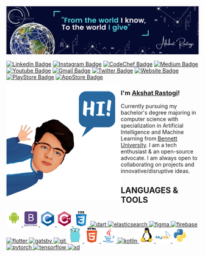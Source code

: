 <img src="https://github.com/AkshatRastogi-1nC0re/AkshatRastogi-1nC0re/blob/main/Akshat%20Rastogi%20(13).png">


[![Linkedin Badge](https://img.shields.io/badge/-LinkedIn-5ce1e6?style=flat-square&logo=Linkedin&logoColor=050a30&link=https://www.linkedin.com/in/akshat-rastogi-3425aa1b8/)](https://www.linkedin.com/in/akshat-rastogi-3425aa1b8/)
[![Instagram Badge](https://img.shields.io/badge/-Instagram-050a30?style=flat-square&logo=instagram&logoColor=white&link=https://instagram.com/akshat.rastogi.bu__/)](https://instagram.com/akshat.rastogi.bu__)
[![CodeChef Badge](https://img.shields.io/badge/-CodeChef-5ce1e6?style=flat-square&logo=CodeChef&logoColor=050a30&link=https://www.codechef.com/users/akshat_rastogi)](https://www.codechef.com/users/akshat_rastogi)
[![Medium Badge](https://img.shields.io/badge/-Medium-050a30?style=flat-square&logo=Medium&logoColor=white&link=https://medium.com/@akshat28vivek/)](https://medium.com/@akshat28vivek/)
[![Youtube Badge](https://img.shields.io/badge/-YouTube-5ce1e6?style=flat-square&logo=youtube&logoColor=050a30&link=https://www.youtube.com/channel/UCoJGiG5s0jxs0uL8Xfm7OvQ)](https://www.youtube.com/channel/UCoJGiG5s0jxs0uL8Xfm7OvQ)
[![Gmail Badge](https://img.shields.io/badge/-Gmail-050a30?style=flat-square&logo=Gmail&logoColor=white&link=mailto:akshat28vivek@gmail.com)](mailto:akshat28vivek@gmail.com)
[![Twitter Badge](https://img.shields.io/badge/-Twitter-5ce1e6?style=flat-square&logo=twitter&logoColor=050a30&link=https://twitter.com/akshatrasogi)](https://twitter.com/akshatrasogi)
[![Website Badge](https://img.shields.io/badge/-Website-050a30?style=flat-square&logo=vercel&logoColor=white&link=https://akshatrastogi.in/#/)](https://akshatrastogi.in/#/)
[![PlayStore Badge](https://img.shields.io/badge/-PlayStore-5ce1e6?style=flat-square&logo=android&logoColor=050a30&link=https://play.google.com/store/apps/dev?id=5084268189196100617)](https://play.google.com/store/apps/dev?id=5084268189196100617)
[![AppStore Badge](https://img.shields.io/badge/-AppStore-050a30?style=flat-square&logo=apple&logoColor=white&link=https://apps.apple.com/in/developer/akshat-rastogi/id1567054229)](https://apps.apple.com/in/developer/akshat-rastogi/id1567054229)
<!-- [![Facebook Badge](https://img.shields.io/badge/-Facebook-5ce1e6?style=flat-square&logo=facebook&logoColor=050a30&link=https://fb.com/programmarakshat)](https://fb.com/programmarakshat)
 -->
<img align="left" width="300" height="300" alt="Akshat Rastogi" src="https://github.com/AkshatRastogi-1nC0re/AkshatRastogi-1nC0re/blob/main/Untitled%20design%20(44).png"/>

<!-- ### I'm [Dani Akash][homepage]

A JavaScript developer from Chennai. I love building applications & discussing new product ideas. Reach out to me on [twitter][twitter] if you'd like to talk ✌️ -->
 
### I'm <a href="https://akshatrastogi.in" target="_blank">Akshat Rastogi</a>!

Currently pursuing my bachelor's degree majoring in computer science with specialization in Artificial Intelligence and Machine Learning from [Bennett University](https://bennett.edu.in/). I am a tech enthusiast & an open-source advocate. I am always open to collaborating on projects and innovative/disruptive ideas.


## LANGUAGES & TOOLS

<p align="left"> <a href="https://developer.android.com" target="_blank"> <img src="https://raw.githubusercontent.com/devicons/devicon/master/icons/android/android-original-wordmark.svg" alt="android" width="40" height="40"/> </a> <a href="https://getbootstrap.com" target="_blank"> <img src="https://raw.githubusercontent.com/devicons/devicon/master/icons/bootstrap/bootstrap-plain-wordmark.svg" alt="bootstrap" width="40" height="40"/> </a> <a href="https://www.cprogramming.com/" target="_blank"> <img src="https://raw.githubusercontent.com/devicons/devicon/master/icons/c/c-original.svg" alt="c" width="40" height="40"/> </a> <a href="https://www.w3schools.com/cpp/" target="_blank"> <img src="https://raw.githubusercontent.com/devicons/devicon/master/icons/cplusplus/cplusplus-original.svg" alt="cplusplus" width="40" height="40"/> </a> <a href="https://www.w3schools.com/css/" target="_blank"> <img src="https://raw.githubusercontent.com/devicons/devicon/master/icons/css3/css3-original-wordmark.svg" alt="css3" width="40" height="40"/> </a> <a href="https://dart.dev" target="_blank"> <img src="https://www.vectorlogo.zone/logos/dartlang/dartlang-icon.svg" alt="dart" width="40" height="40"/> </a> <a href="https://www.elastic.co" target="_blank"> <img src="https://www.vectorlogo.zone/logos/elastic/elastic-icon.svg" alt="elasticsearch" width="40" height="40"/> </a> <a href="https://www.figma.com/" target="_blank"> <img src="https://www.vectorlogo.zone/logos/figma/figma-icon.svg" alt="figma" width="40" height="40"/> </a> <a href="https://firebase.google.com/" target="_blank"> <img src="https://www.vectorlogo.zone/logos/firebase/firebase-icon.svg" alt="firebase" width="40" height="40"/> </a> <a href="https://flask.palletsprojects.com/" target="_blank"> </a> <a href="https://flutter.dev" target="_blank"> <img src="https://www.vectorlogo.zone/logos/flutterio/flutterio-icon.svg" alt="flutter" width="40" height="40"/> </a> <a href="https://www.gatsbyjs.com/" target="_blank"> <img src="https://www.vectorlogo.zone/logos/gatsbyjs/gatsbyjs-icon.svg" alt="gatsby" width="40" height="40"/> </a> <a href="https://git-scm.com/" target="_blank"> <img src="https://www.vectorlogo.zone/logos/git-scm/git-scm-icon.svg" alt="git" width="40" height="40"/> </a> <a href="https://golang.org" target="_blank"> <img src="https://raw.githubusercontent.com/devicons/devicon/master/icons/go/go-original.svg" alt="go" width="40" height="40"/> </a> <a href="https://www.w3.org/html/" target="_blank"> <img src="https://raw.githubusercontent.com/devicons/devicon/master/icons/html5/html5-original-wordmark.svg" alt="html5" width="40" height="40"/> </a> <a href="https://www.java.com" target="_blank"> <img src="https://raw.githubusercontent.com/devicons/devicon/master/icons/java/java-original.svg" alt="java" width="40" height="40"/> </a> <a href="https://kotlinlang.org" target="_blank"> <img src="https://www.vectorlogo.zone/logos/kotlinlang/kotlinlang-icon.svg" alt="kotlin" width="40" height="40"/> </a> <a href="https://www.linux.org/" target="_blank"> <img src="https://raw.githubusercontent.com/devicons/devicon/master/icons/linux/linux-original.svg" alt="linux" width="40" height="40"/> </a> <a href="https://www.mysql.com/" target="_blank"> <img src="https://raw.githubusercontent.com/devicons/devicon/master/icons/mysql/mysql-original-wordmark.svg" alt="mysql" width="40" height="40"/> </a> <a href="https://www.python.org" target="_blank"> <img src="https://raw.githubusercontent.com/devicons/devicon/master/icons/python/python-original.svg" alt="python" width="40" height="40"/> </a> <a href="https://pytorch.org/" target="_blank"> <img src="https://www.vectorlogo.zone/logos/pytorch/pytorch-icon.svg" alt="pytorch" width="40" height="40"/> </a> <a href="https://www.tensorflow.org" target="_blank"> <img src="https://www.vectorlogo.zone/logos/tensorflow/tensorflow-icon.svg" alt="tensorflow" width="40" height="40"/> </a> <a href="https://www.adobe.com/products/xd.html" target="_blank"> <img src="https://cdn.worldvectorlogo.com/logos/adobe-xd.svg" alt="xd" width="40" height="40"/> </a> </p>
